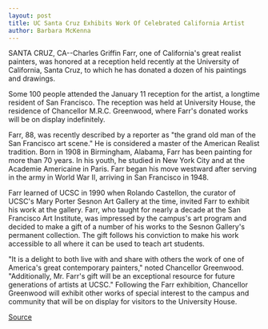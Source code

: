 ```yaml
---
layout: post
title: UC Santa Cruz Exhibits Work Of Celebrated California Artist
author: Barbara McKenna
---
```


SANTA CRUZ, CA--Charles Griffin Farr, one of California's great realist  painters, was honored at a reception held recently at the University of  California, Santa Cruz, to which he has donated a dozen of his paintings and  drawings.

Some 100 people attended the January 11 reception for the artist, a  longtime resident of San Francisco. The reception was held at University  House, the residence of Chancellor M.R.C. Greenwood, where Farr's donated  works will be on display indefinitely.

Farr, 88, was recently described by a reporter as "the grand old man of  the San Francisco art scene." He is considered a master of the American  Realist tradition. Born in 1908 in Birmingham, Alabama, Farr has been  painting for more than 70 years. In his youth, he studied in New York City and  at the Academie Americaine in Paris. Farr began his move westward after  serving in the army in World War II, arriving in San Francisco in 1948.

Farr learned of UCSC in 1990 when Rolando Castellon, the curator of  UCSC's Mary Porter Sesnon Art Gallery at the time, invited Farr to exhibit  his work at the gallery. Farr, who taught for nearly a decade at the San  Francisco Art Institute, was impressed by the campus's art program and  decided to make a gift of a number of his works to the Sesnon Gallery's  permanent collection. The gift follows his conviction to make his work  accessible to all where it can be used to teach art students.

"It is a delight to both live with and share with others the work of one  of America's great contemporary painters," noted Chancellor Greenwood.  "Additionally, Mr. Farr's gift will be an exceptional resource for future  generations of artists at UCSC." Following the Farr exhibition, Chancellor  Greenwood will exhibit other works of special interest to the campus and  community that will be on display for visitors to the University House.

[Source](http://www1.ucsc.edu/news_events/press_releases/archive/96-97/01-97/012397-UCSC_exhibits_work_.html "Permalink to 012397-UCSC_exhibits_work_")